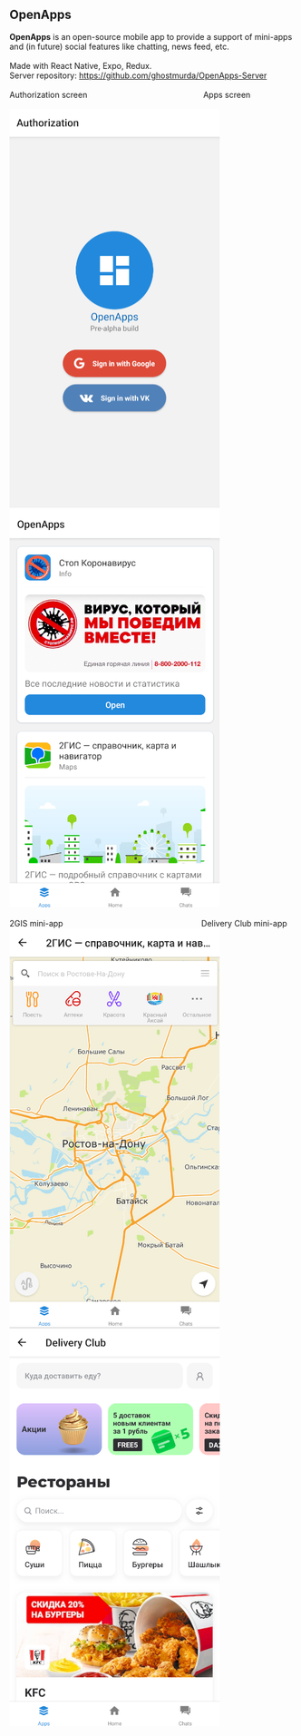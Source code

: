 ## OpenApps
<strong>OpenApps</strong> is an open-source mobile app to provide a support of mini-apps and (in future) social features like chatting, news feed, etc.<br><br>
Made with React Native, Expo, Redux.<br>
Server repository: https://github.com/ghostmurda/OpenApps-Server
<br>
<br>
Authorization screen &nbsp;&nbsp;&nbsp;&nbsp;&nbsp;&nbsp;&nbsp;&nbsp;&nbsp;&nbsp;&nbsp;&nbsp;&nbsp;&nbsp;&nbsp;&nbsp;&nbsp;&nbsp;&nbsp;&nbsp;&nbsp;&nbsp;&nbsp;&nbsp;&nbsp;&nbsp;&nbsp;&nbsp;&nbsp;&nbsp;&nbsp;&nbsp;&nbsp;&nbsp;&nbsp;&nbsp;&nbsp;&nbsp;&nbsp;&nbsp;&nbsp;&nbsp;&nbsp;&nbsp;&nbsp;&nbsp;&nbsp;&nbsp;&nbsp;&nbsp; Apps screen                        
<br>
![Authorization page](demo/screenshot-0.png?raw=true "Title")
![Apps page](demo/screenshot-1.png?raw=true "Title")
<br>
<br>
2GIS mini-app &nbsp;&nbsp;&nbsp;&nbsp;&nbsp;&nbsp;&nbsp;&nbsp;&nbsp;&nbsp;&nbsp;&nbsp;&nbsp;&nbsp;&nbsp;&nbsp;&nbsp;&nbsp;&nbsp;&nbsp;&nbsp;&nbsp;&nbsp;&nbsp;&nbsp;&nbsp;&nbsp;&nbsp;&nbsp;&nbsp;&nbsp;&nbsp;&nbsp;&nbsp;&nbsp;&nbsp;&nbsp;&nbsp;&nbsp;&nbsp;&nbsp;&nbsp;&nbsp;&nbsp;&nbsp;&nbsp;&nbsp;&nbsp;&nbsp;&nbsp;&nbsp;&nbsp;&nbsp;&nbsp;&nbsp;&nbsp;&nbsp;&nbsp;&nbsp;&nbsp; Delivery Club mini-app
<br>
![Apps page](demo/screenshot-2.png?raw=true "Title")
![Apps page](demo/screenshot-3.png?raw=true "Title")